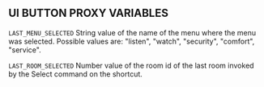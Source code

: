 ## UI BUTTON PROXY VARIABLES

`LAST_MENU_SELECTED`
String value of the name of the menu where the menu was selected.  Possible values are: "listen", "watch", "security", "comfort", "service".

`LAST_ROOM_SELECTED`
Number value of the room id of the last room invoked by the Select command on the shortcut.